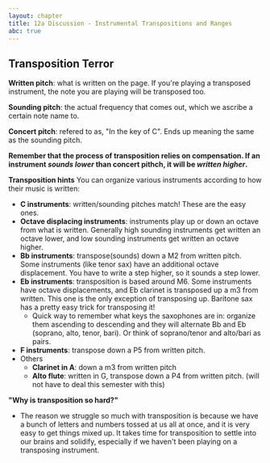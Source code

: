 ```yaml
---
layout: chapter
title: 12a Discussion - Instrumental Transpositions and Ranges
abc: true
---
```


## Transposition Terror

**Written pitch**: what is written on the page. If you're playing a transposed instrument, the note you are playing will be transposed too.

**Sounding pitch**: the actual frequency that comes out, which we ascribe a certain note name to.

**Concert pitch**: refered to as, "In the key of C". Ends up meaning the same as the sounding pitch.

**Remember that the process of transposition relies on compensation. If an instrument *sounds lower* than concert pithch, it will be *written higher*.**

**Transposition hints**
You can organize various instruments according to how their music is written:
- **C instruments**: written/sounding pitches match! These are the easy ones.
- **Octave displacing instruments**: instruments play up or down an octave from what is written. Generally high sounding instruments get written an octave lower, and low sounding instruments get written an octave higher.
- **Bb instruments**: transpose(sounds) down a M2 from written pitch. Some instruments (like tenor sax) have an additional octave displacement. You have to write a step higher, so it sounds a step lower.
- **Eb instruments**: transposition is based around M6. Some instruments have octave displacements, and Eb clarinet is transposed up a m3 from written. This one is the only exception of transposing up. Baritone sax has a pretty easy trick for transposing it!
  - Quick way to remember what keys the saxophones are in: organize them ascending to descending and they will alternate Bb and Eb (soprano, alto, tenor, bari). Or think of soprano/tenor and alto/bari as pairs.
- **F instruments**: transpose down a P5 from written pitch.
- Others
  - **Clarinet in A**: down a m3 from written pitch
  - **Alto flute**: written in G, transpose down a P4 from written pitch. (will not have to deal this semester with this)

**"Why is transposition so hard?"**
  - The reason we struggle so much with transposition is because we have a bunch of letters and numbers tossed at us all at once, and it is very easy to get things mixed up. It takes time for transposition to settle into our brains and solidify, especially if we haven't been playing on a transposing instrument.
